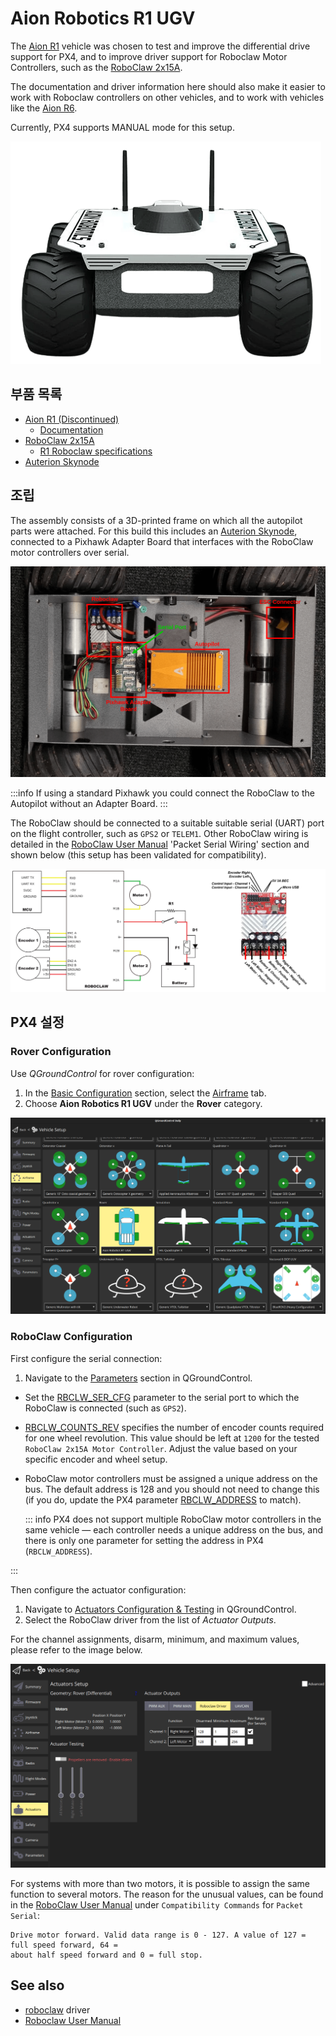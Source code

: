 # Aion Robotics R1 UGV

<Badge type="tip" text="PX4 v1.15" />

The [Aion R1](https://www.aionrobotics.com/) vehicle was chosen to test and improve the differential drive support for PX4, and to improve driver support for Roboclaw Motor Controllers, such as the [RoboClaw 2x15A](https://www.basicmicro.com/RoboClaw-2x15A-Motor-Controller_p_10.html).

The documentation and driver information here should also make it easier to work with Roboclaw controllers on other vehicles, and to work with vehicles like the [Aion R6](https://www.aionrobotics.com/r6).

Currently, PX4 supports MANUAL mode for this setup.

![Aion Robotics R1 UGV](../../assets/airframes/rover/aion_r1/r1_rover_no_bg.png)

## 부품 목록

- [Aion R1 (Discontinued)](https://www.aionrobotics.com/)
  - [Documentation](https://github-docs.readthedocs.io/en/latest/r1-ugv.html)
- [RoboClaw 2x15A](https://www.basicmicro.com/RoboClaw-2x15A-Motor-Controller_p_10.html)
  - [R1 Roboclaw specifications](https://resources.basicmicro.com/aion-robotics-r1-autonomous-robot/)
- [Auterion Skynode](../companion_computer/auterion_skynode.md)

## 조립

The assembly consists of a 3D-printed frame on which all the autopilot parts were attached.
For this build this includes an [Auterion Skynode](../companion_computer/auterion_skynode.md), connected to a Pixhawk Adapter Board that interfaces with the RoboClaw motor controllers over serial.

![R1 Assembly](../../assets/airframes/rover/aion_r1/r1_assembly.png)

:::info
If using a standard Pixhawk you could connect the RoboClaw to the Autopilot without an Adapter Board.
:::

The RoboClaw should be connected to a suitable suitable serial (UART) port on the flight controller, such as `GPS2` or `TELEM1`.
Other RoboClaw wiring is detailed in the [RoboClaw User Manual](https://downloads.basicmicro.com/docs/roboclaw_user_manual.pdf) 'Packet Serial Wiring' section and shown below (this setup has been validated for compatibility).

![Serial Wiring Encoders](../../assets/airframes/rover/aion_r1/wiring_r1.jpg)

## PX4 설정

### Rover Configuration

Use _QGroundControl_ for rover configuration:

1. In the [Basic Configuration](../config/index.md) section, select the [Airframe](../config/airframe.md) tab.
2. Choose **Aion Robotics R1 UGV** under the **Rover** category.

![Select Airframe](../../assets/airframes/rover/aion_r1/r1_airframe.png)

### RoboClaw Configuration

First configure the serial connection:

1. Navigate to the [Parameters](../advanced_config/parameters.md) section in QGroundControl.

  - Set the [RBCLW_SER_CFG](../advanced_config/parameter_reference.md#RBCLW_SER_CFG) parameter to the serial port to which the RoboClaw is connected (such as `GPS2`).
  - [RBCLW_COUNTS_REV](../advanced_config/parameter_reference.md#RBCLW_COUNTS_REV) specifies the number of encoder counts required for one wheel revolution.
    This value should be left at `1200` for the tested `RoboClaw 2x15A Motor Controller`.
    Adjust the value based on your specific encoder and wheel setup.
  - RoboClaw motor controllers must be assigned a unique address on the bus.
    The default address is 128 and you should not need to change this (if you do, update the PX4 parameter [RBCLW_ADDRESS](../advanced_config/parameter_reference.md#RBCLW_ADDRESS) to match).

    ::: info
    PX4 does not support multiple RoboClaw motor controllers in the same vehicle — each controller needs a unique address on the bus, and there is only one parameter for setting the address in PX4 (`RBCLW_ADDRESS`).

:::

Then configure the actuator configuration:

1. Navigate to [Actuators Configuration & Testing](../config/actuators.md) in QGroundControl.
2. Select the RoboClaw driver from the list of _Actuator Outputs_.

  For the channel assignments, disarm, minimum, and maximum values, please refer to the image below.

  ![RoboClaw QGC](../../assets/airframes/rover/aion_r1/roboclaw_actuator_config_qgc.png)

  For systems with more than two motors, it is possible to assign the same function to several motors.
  The reason for the unusual values, can be found in the [RoboClaw User Manual](https://downloads.basicmicro.com/docs/roboclaw_user_manual.pdf) under `Compatibility Commands` for `Packet Serial`:

   ```plain
   Drive motor forward. Valid data range is 0 - 127. A value of 127 = full speed forward, 64 =
   about half speed forward and 0 = full stop.
   ```

## See also

- [roboclaw](../modules/modules_driver.md#roboclaw) driver
- [Roboclaw User Manual](https://downloads.basicmicro.com/docs/roboclaw_user_manual.pdf)
